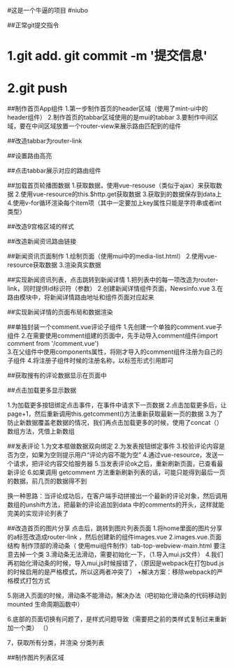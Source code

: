 #这是一个牛逼的项目
#niubo

##正常git提交指令
# 1.git add.  git commit -m '提交信息'
# 2.git push


##制作首页App组件
1.第一步制作首页的header区域（使用了mint-ui中的header组件）
2.制作首页的tabbar区域使用的是mui的tabbar
3.要制作中间区域，要在中间区域放置一个router-view来展示路由匹配到的组件


##改造tabbar为router-link

##设置路由高亮

##点击tabbar展示对应的路由组件


##加载首页轮播图数据
1.获取数据，使用vue-resouse（类似于ajax）来获取数据
2.使用vue-resource的this.$http.get获取数据
3.获取到的数据保存到data上
4.使用v-for循环渲染每个item项（其中一定要加上key属性只能是字符串或者int类型）



##改造9宫格区域的样式


##改造新闻资讯路由链接

##新闻资讯页面制作
1.绘制页面（使用mui中的media-list.html）
2.使用vue-resource获取数据
3.渲染真实数据


##实现新闻资讯列表，点击跳转到新闻详情
1.把列表中的每一项改造为router-link，同时提供id标识符（参数）
2.创建新闻详情组件页面，Newsinfo.vue
3.在路由模块中，将新闻详情路由地址和组件页面对应起来


##实现新闻详情的页面布局和数据渲染


##单独封装一个comment.vue评论子组件
1.先创建一个单独的comment.vue子组件
2.在需要使用comment组建的页面中，先手动导入comment组件(import comment from '/comment.vue')\
3.在父组件中使用components属性，将刚才导入的comment组件注册为自己的子组件
4.将注册子组件时候的注册名称，以标签形式引用即可



##获取搜有的评论数据显示在页面中


##点击加载更多显示数据

1.为加载更多按钮绑定点击事件，在事件中请求下一页数据
2.点击加载更多后，让page+1，然后重新调用this.getcomment()方法重新获取最新一页的数据
3.为了防止新数据覆盖老数据的情况，我们再点击加载更多的时候，使用了concat（）数组方法，凭借上新数组


##发表评论
1.为文本框做数据双向绑定
2.为发表按钮绑定事件
3.校验评论内容是否为空，如果为空则提示用户“评论内容不能为空”
4.通过vue-resource，发送一个请求，把评论内容交给服务器
5.当发表评论ok之后，重新刷新页面，已查看最新评论
6.如果调用 getcomment 方法重新刷新列表的话，可能只能得到最后一页的数据，前几页的数据得不到

换一种思路：当评论成功后，在客户端手动拼接出一个最新的评论对象，然后调用数组的unshift方法，把最新的评论追加到data
中的comments的开头，这样就能完美的实现评论列表了


##改造首页的图片分享 点击后，跳转到图片列表页面
1.将home里面的图片分享的a标签改造成router-link ，然后创建新的组件images.vue
2.images.vue.页面结构
    制作顶部的滑动条（ 使用mui组件制作）tab-top-webview-main.html   要注意去掉一个类
3.滑动条无法滑动，需要初始化一下，（1.导入mui.js文件） 
4.我们再初始化滑动条的时候，导入mui,js时候报错了，（原因是webpack在打包bud.js的时候启用的是严格模式，所以这两者冲突了）
    +解决方案：移除webpack的严格模式打包方式

5.刚进入页面的时候，滑动条不能滑动，解决办法（吧初始化滑动条的代码移动到mounted 生命周期函数中）    

6.底部的页面切换有问题了，是样式问题导致（需要把之前的类样式复制过来重新加一个类）
    （）

7，获取所有分类，并渲染 分类列表



##制作图片列表区域
